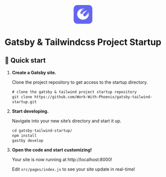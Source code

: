 <p align="center">
  <a href="#">
    <img alt="Gatsby & Tailwind" src="./src/images/phoenix-logo.svg" width="60" style="margin-top: .8rem"/>
  </a>
</p>
<h1 align="center">
  Gatsby & Tailwindcss Project Startup
</h1>

## 🚀 Quick start

1.  **Create a Gatsby site.**

    Clone the project repository to get access to the startup directory.

    ```shell
    # clone the gatsby & tailwind project startup repository
    git clone https://github.com/Work-With-Phoenix/gatsby-tailwind-startup.git
    ```

2.  **Start developing.**

    Navigate into your new site’s directory and start it up.

    ```shell
    cd gatsby-tailwind-startup/
    npm install
    gastby develop
    ```

3.  **Open the code and start customizing!**

    Your site is now running at http://localhost:8000!

    Edit `src/pages/index.js` to see your site update in real-time!

<!-- 4.  **Learn more**

    - [Documentation](https://www.gatsbyjs.com/docs/?utm_source=starter&utm_medium=readme&utm_campaign=minimal-starter)

    - [Tutorials](https://www.gatsbyjs.com/tutorial/?utm_source=starter&utm_medium=readme&utm_campaign=minimal-starter)

    - [Guides](https://www.gatsbyjs.com/tutorial/?utm_source=starter&utm_medium=readme&utm_campaign=minimal-starter)

    - [API Reference](https://www.gatsbyjs.com/docs/api-reference/?utm_source=starter&utm_medium=readme&utm_campaign=minimal-starter)

    - [Plugin Library](https://www.gatsbyjs.com/plugins?utm_source=starter&utm_medium=readme&utm_campaign=minimal-starter)

    - [Cheat Sheet](https://www.gatsbyjs.com/docs/cheat-sheet/?utm_source=starter&utm_medium=readme&utm_campaign=minimal-starter)

## 🚀 Quick start (Gatsby Cloud)

Deploy this starter with one click on [Gatsby Cloud](https://www.gatsbyjs.com/cloud/):

[<img src="https://www.gatsbyjs.com/deploynow.svg" alt="Deploy to Gatsby Cloud">](https://www.gatsbyjs.com/dashboard/deploynow?url=https://github.com/gatsbyjs/gatsby-starter-minimal) -->

